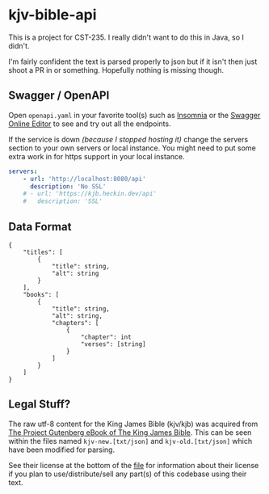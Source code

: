 # kjv-bible-api

This is a project for CST-235. I really didn't want to do this in Java, so I didn't.

I'm fairly confident the text is parsed properly to json but if it isn't then just shoot a PR in or something. Hopefully nothing is missing though.

## Swagger / OpenAPI

Open `openapi.yaml` in your favorite tool(s) such as [Insomnia](https://insomnia.rest) or the [Swagger Online Editor](https://editor.swagger.io) to see and try out all the endpoints.

If the service is down _(because I stopped hosting it)_ change the servers section to your own servers or local instance. You might need to put some extra work in for https support in your local instance.

```yaml
servers:
    - url: 'http://localhost:8080/api'
      description: 'No SSL'
    # - url: 'https://kjb.heckin.dev/api'
    #   description: 'SSL'
```

## Data Format

```
{
	"titles": [
		{
			"title": string,
			"alt": string
		}
	],
	"books": [
		{
			"title": string,
			"alt": string,
			"chapters": [
				{
					"chapter": int
					"verses": [string]
				}
			]
		}
	]
}
```

## Legal Stuff?

The raw utf-8 content for the King James Bible (kjv/kjb) was acquired from [The Project Gutenberg eBook of The King James Bible](https://www.gutenberg.org/files/10/10-0.txt). This can be seen within the files named `kjv-new.[txt/json]` and `kjv-old.[txt/json]` which have been modified for parsing.

See their license at the bottom of the [file](https://www.gutenberg.org/files/10/10-0.txt) for information about their license if you plan to use/distribute/sell any part(s) of this codebase using their text.
